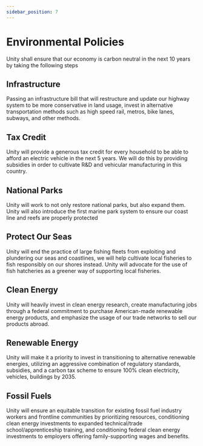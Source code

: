 ```yaml
---
sidebar_position: 7
---
```


# Environmental Policies
Unity shall ensure that our economy is carbon neutral in the next 10 years by taking the following steps

## Infrastructure
Passing an infrastructure bill that will restructure and update our highway system to be more conservative in land usage, invest in alternative transportation methods such as high speed rail, metros, bike lanes, subways, and other methods.

## Tax Credit
Unity will provide a generous tax credit for every household to be able to afford an electric vehicle in the next 5 years. We will do this by providing subsidies in order to cultivate R&D and vehicular manufacturing in this country.

## National Parks
Unity will work to not only restore national parks, but also expand them. Unity will also introduce the first marine park system to ensure our coast line and reefs are properly protected

## Protect Our Seas
Unity will end the practice of large fishing fleets from exploiting and plundering our seas and coastlines, we will help cultivate local fisheries to fish responsibly on our shores instead. Unity will advocate for the use of fish hatcheries as a greener way of supporting local fisheries.

## Clean Energy
Unity will heavily invest in clean energy research, create manufacturing jobs through a federal commitment to purchase American-made renewable energy products, and emphasize the usage of our trade networks to sell our products abroad.

## Renewable Energy
Unity will make it a priority to invest in transitioning to alternative renewable energies, utilizing an aggressive combination of regulatory standards, subsidies, and a carbon tax scheme to ensure 100% clean electricity, vehicles, buildings by 2035. 

## Fossil Fuels
Unity will ensure an equitable transition for existing fossil fuel industry workers and frontline communities by prioritizing resources, conditioning clean energy investments to expanded technical/trade school/apprenticeship training, and conditioning federal clean energy investments to employers offering family-supporting wages and benefits.